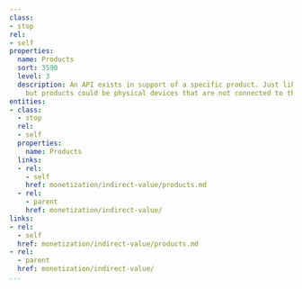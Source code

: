 ```yaml
---
class:
- stop
rel:
- self
properties:
  name: Products
  sort: 3590
  level: 3
  description: An API exists in support of a specific product. Just like devices,
    but products could be physical devices that are not connected to the database.
entities:
- class:
  - stop
  rel:
  - self
  properties:
    name: Products
  links:
  - rel:
    - self
    href: monetization/indirect-value/products.md
  - rel:
    - parent
    href: monetization/indirect-value/
links:
- rel:
  - self
  href: monetization/indirect-value/products.md
- rel:
  - parent
  href: monetization/indirect-value/
...
```

